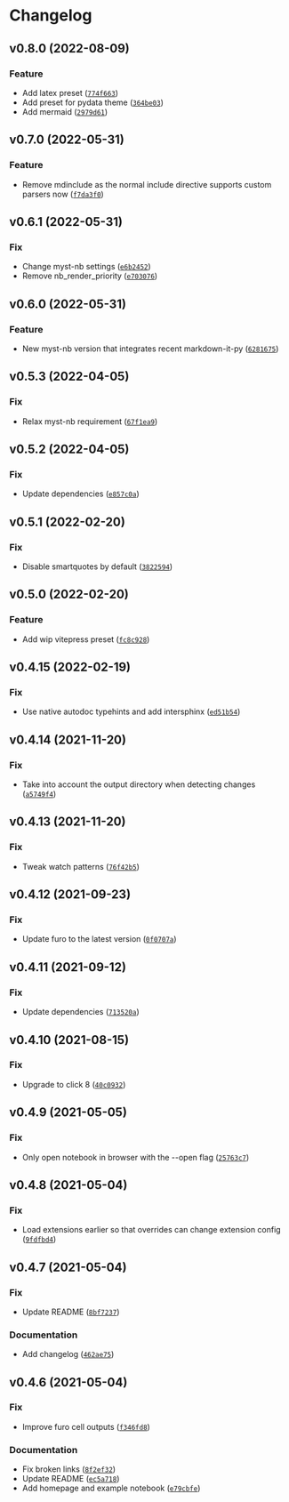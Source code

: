 # Changelog

<!--next-version-placeholder-->

## v0.8.0 (2022-08-09)
### Feature
* Add latex preset ([`774f663`](https://github.com/vberlier/mudkip/commit/774f6637a2a4f653187901ca7d7d7fc600a212fc))
* Add preset for pydata theme ([`364be03`](https://github.com/vberlier/mudkip/commit/364be0378189d68bfd443c738cc2ae9e80f83f34))
* Add mermaid ([`2979d61`](https://github.com/vberlier/mudkip/commit/2979d6151a399ada8f3f83cc7e993592c2efec82))

## v0.7.0 (2022-05-31)
### Feature
* Remove mdinclude as the normal include directive supports custom parsers now ([`f7da3f0`](https://github.com/vberlier/mudkip/commit/f7da3f07b989d7476d234c49bbc8f0422faa7157))

## v0.6.1 (2022-05-31)
### Fix
* Change myst-nb settings ([`e6b2452`](https://github.com/vberlier/mudkip/commit/e6b245224e1761a5803f2b98d4ff03a3e2d108e1))
* Remove nb_render_priority ([`e703076`](https://github.com/vberlier/mudkip/commit/e703076323ae1cd7771e4a16b3841a3104b2b533))

## v0.6.0 (2022-05-31)
### Feature
* New myst-nb version that integrates recent markdown-it-py ([`6281675`](https://github.com/vberlier/mudkip/commit/62816755ab74f7adf4992da38dc05073cd0e4bc4))

## v0.5.3 (2022-04-05)
### Fix
* Relax myst-nb requirement ([`67f1ea9`](https://github.com/vberlier/mudkip/commit/67f1ea924f1f879cde2fb6d456eb58f77816c2bc))

## v0.5.2 (2022-04-05)
### Fix
* Update dependencies ([`e857c0a`](https://github.com/vberlier/mudkip/commit/e857c0ad90e513bb8d62485d84d7ccf06e31f7bf))

## v0.5.1 (2022-02-20)
### Fix
* Disable smartquotes by default ([`3822594`](https://github.com/vberlier/mudkip/commit/382259450b68d0b5fe51fb307abd76729ee314d8))

## v0.5.0 (2022-02-20)
### Feature
* Add wip vitepress preset ([`fc8c928`](https://github.com/vberlier/mudkip/commit/fc8c928821cebb07ce20da5eb2b9adfc8e724a92))

## v0.4.15 (2022-02-19)
### Fix
* Use native autodoc typehints and add intersphinx ([`ed51b54`](https://github.com/vberlier/mudkip/commit/ed51b5480e2b3d2735350fe69dba1ef285a465e7))

## v0.4.14 (2021-11-20)
### Fix
* Take into account the output directory when detecting changes ([`a5749f4`](https://github.com/vberlier/mudkip/commit/a5749f473064896dbde80a96eb366a5779e5b1b4))

## v0.4.13 (2021-11-20)
### Fix
* Tweak watch patterns ([`76f42b5`](https://github.com/vberlier/mudkip/commit/76f42b547970b43d17c3722f3234ebb57397dfea))

## v0.4.12 (2021-09-23)
### Fix
* Update furo to the latest version ([`0f0707a`](https://github.com/vberlier/mudkip/commit/0f0707af53de1328ef5b4228dd286042b055c1c7))

## v0.4.11 (2021-09-12)
### Fix
* Update dependencies ([`713520a`](https://github.com/vberlier/mudkip/commit/713520a39938c91275706b3236c9bf1eecbf0315))

## v0.4.10 (2021-08-15)
### Fix
* Upgrade to click 8 ([`40c0932`](https://github.com/vberlier/mudkip/commit/40c0932461bdbefe2f76494baa5f9f1a848335a7))

## v0.4.9 (2021-05-05)
### Fix
* Only open notebook in browser with the --open flag ([`25763c7`](https://github.com/vberlier/mudkip/commit/25763c7700be97db887ccc6d0c9d791d7af12584))

## v0.4.8 (2021-05-04)
### Fix
* Load extensions earlier so that overrides can change extension config ([`9fdfbd4`](https://github.com/vberlier/mudkip/commit/9fdfbd4739bd4b36cd53ed1a8694c1cf76d7e176))

## v0.4.7 (2021-05-04)
### Fix
* Update README ([`8bf7237`](https://github.com/vberlier/mudkip/commit/8bf72375a155cf0f437796bb9c577d708e897d09))

### Documentation
* Add changelog ([`462ae75`](https://github.com/vberlier/mudkip/commit/462ae7596949e1a4f7dd880ba14ed7aa50d66655))

## v0.4.6 (2021-05-04)
### Fix
* Improve furo cell outputs ([`f346fd8`](https://github.com/vberlier/mudkip/commit/f346fd8b4d4b4edbe7d2576cef50b270814a7114))

### Documentation
* Fix broken links ([`8f2ef32`](https://github.com/vberlier/mudkip/commit/8f2ef32c696728a11e4656ef21445c91723669f9))
* Update README ([`ec5a718`](https://github.com/vberlier/mudkip/commit/ec5a718c6f7f812e1c765e6f422a5db1f9396f29))
* Add homepage and example notebook ([`e79cbfe`](https://github.com/vberlier/mudkip/commit/e79cbfeb78d35ab28f5e1351c0a417c37182b003))
